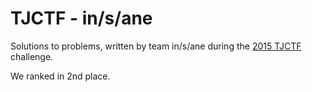 TJCTF - in/s/ane
===============

Solutions to problems, written by team in/s/ane during the [2015 TJCTF](http://tjctf.org) challenge.

We ranked in 2nd place.

